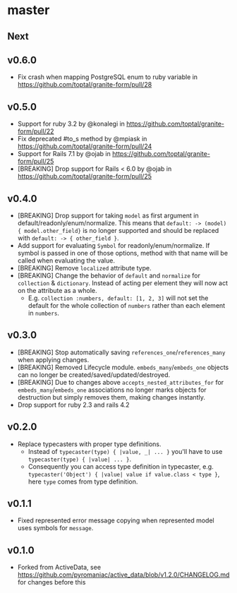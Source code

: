 # master

## Next

## v0.6.0

* Fix crash when mapping PostgreSQL enum to ruby variable in https://github.com/toptal/granite-form/pull/28

## v0.5.0

* Support for ruby 3.2 by @konalegi in https://github.com/toptal/granite-form/pull/22
* Fix deprecated #to_s method by @mpiask in https://github.com/toptal/granite-form/pull/24
* Support for Rails 7.1 by @ojab in https://github.com/toptal/granite-form/pull/25
* [BREAKING] Drop support for Rails < 6.0 by @ojab in https://github.com/toptal/granite-form/pull/25

## v0.4.0

* [BREAKING] Drop support for taking `model` as first argument in default/readonly/enum/normalize. This means that `default: -> (model) { model.other_field}` is no longer supported and should be replaced with `default: -> { other_field }`.
* Add support for evaluating `Symbol` for readonly/enum/normalize. If symbol is passed in one of those options, method with that name will be called when evaluating the value.
* [BREAKING] Remove `localized` attribute type.
* [BREAKING] Change the behavior of `default` and `normalize` for `collection` & `dictionary`. Instead of acting per element they will now act on the attribute as a whole.
  * E.g. `collection :numbers, default: [1, 2, 3]` will not set the default for the whole collection of `numbers` rather than each element in `numbers`.

## v0.3.0

- [BREAKING] Stop automatically saving `references_one`/`references_many` when applying changes.
- [BREAKING] Removed Lifecycle module. `embeds_many`/`embeds_one` objects can no longer be created/saved/updated/destroyed.
- [BREAKING] Due to changes above `accepts_nested_attributes_for` for `embeds_many`/`embeds_one` associations no longer marks objects for destruction but simply removes them, making changes instantly.
- Drop support for ruby 2.3 and rails 4.2

## v0.2.0

- Replace typecasters with proper type definitions.
  - Instead of `typecaster(type) { |value, _| ... }` you'll have to use `typecaster(type) { |value| ... }`.
  - Consequently you can access type definition in typecaster, e.g. `typecaster('Object') { |value| value if value.class < type }`, here `type` comes from type definition.

## v0.1.1

- Fixed represented error message copying when represented model uses symbols for `message`.

## v0.1.0

- Forked from ActiveData, see https://github.com/pyromaniac/active_data/blob/v1.2.0/CHANGELOG.md for changes before this
